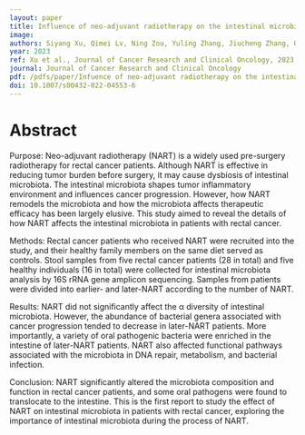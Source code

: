 ```yaml
---
layout: paper
title: Influence of neo-adjuvant radiotherapy on the intestinal microbiota of rectal cancer patients
image: 
authors: Siyang Xu, Qimei Lv, Ning Zou, Yuling Zhang, Jiucheng Zhang, Qing Tang, Shan-Ho Chou, Li Lu, Jin He.
year: 2023
ref: Xu et al., Journal of Cancer Research and Clinical Oncology, 2023
journal: Journal of Cancer Research and Clinical Oncology
pdf: /pdfs/paper/Infuence of neo‑adjuvant radiotherapy on the intestinal microbiota of rectal cancer patients.pdf
doi: 10.1007/s00432-022-04553-6
---
```


# Abstract

Purpose: Neo-adjuvant radiotherapy (NART) is a widely used pre-surgery radiotherapy for rectal cancer patients. Although NART is effective in reducing tumor burden before surgery, it may cause dysbiosis of intestinal microbiota. The intestinal microbiota shapes tumor inflammatory environment and influences cancer progression. However, how NART remodels the microbiota and how the microbiota affects therapeutic efficacy has been largely elusive. This study aimed to reveal the details of how NART affects the intestinal microbiota in patients with rectal cancer.

Methods: Rectal cancer patients who received NART were recruited into the study, and their healthy family members on the same diet served as controls. Stool samples from five rectal cancer patients (28 in total) and five healthy individuals (16 in total) were collected for intestinal microbiota analysis by 16S rRNA gene amplicon sequencing. Samples from patients were divided into earlier- and later-NART according to the number of NART.

Results: NART did not significantly affect the α diversity of intestinal microbiota. However, the abundance of bacterial genera associated with cancer progression tended to decrease in later-NART patients. More importantly, a variety of oral pathogenic bacteria were enriched in the intestine of later-NART patients. NART also affected functional pathways associated with the microbiota in DNA repair, metabolism, and bacterial infection.

Conclusion: NART significantly altered the microbiota composition and function in rectal cancer patients, and some oral pathogens were found to translocate to the intestine. This is the first report to study the effect of NART on intestinal microbiota in patients with rectal cancer, exploring the importance of intestinal microbiota during the process of NART.
